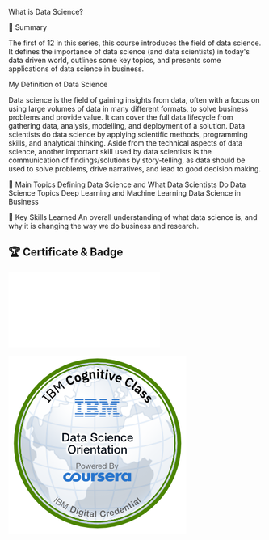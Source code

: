 What is Data Science?

📄 Summary

The first of 12 in this series, this course introduces the field of data science. It defines the importance of data science (and data scientists) in today's data driven world, outlines some key topics, and presents some applications of data science in business.

My Definition of Data Science

Data science is the field of gaining insights from data, often with a focus on using large volumes of data in many different formats, to solve business problems and provide value. It can cover the full data lifecycle from gathering data, analysis, modelling, and deployment of a solution. Data scientists do data science by applying scientific methods, programming skills, and analytical thinking. Aside from the technical aspects of data science, another important skill used by data scientists is the communication of findings/solutions by story-telling, as data should be used to solve problems, drive narratives, and lead to good decision making.

📑 Main Topics
Defining Data Science and What Data Scientists Do
Data Science Topics
Deep Learning and Machine Learning
Data Science in Business

🔑 Key Skills Learned
An overall understanding of what data science is, and why it is changing the way we do business and research.

## 🏆 Certificate & Badge

[![Certificate](certificate.pdf)](https://www.coursera.org/account/accomplishments/verify/OBECHFEE98FP)

![Badge](badge.png)

